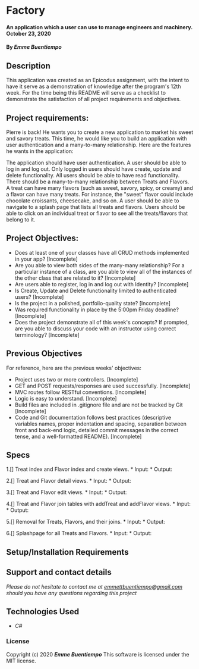 # __Factory__

#### __An application which a user can use to manage engineers and machinery. October 23, 2020__

#### By _**Emme Buentiempo**_

## Description

This application was created as an Epicodus assignment, with the intent to have it serve as a demonstration of knowledge after the program's 12th week. For the time being this README will serve as a checklist to demonstrate the satisfaction of all project requirements and objectives. 

## Project requirements:

Pierre is back! He wants you to create a new application to market his sweet and savory treats. This time, he would like you to build an application with user authentication and a many-to-many relationship. Here are the features he wants in the application:

The application should have user authentication. A user should be able to log in and log out. Only logged in users should have create, update and delete functionality. All users should be able to have read functionality.
There should be a many-to-many relationship between Treats and Flavors. A treat can have many flavors (such as sweet, savory, spicy, or creamy) and a flavor can have many treats. For instance, the "sweet" flavor could include chocolate croissants, cheesecake, and so on.
A user should be able to navigate to a splash page that lists all treats and flavors. Users should be able to click on an individual treat or flavor to see all the treats/flavors that belong to it.

## Project Objectives:

  * Does at least one of your classes have all CRUD methods implemented in your app? [Incomplete]
  * Are you able to view both sides of the many-many relationship? For a particular instance of a class, are you able to view all of the instances of the other class that are related to it? [Incomplete]
  * Are users able to register, log in and log out with Identity? [Incomplete] 
  * Is Create, Update and Delete functionality limited to authenticated users? [Incomplete]
  * Is the project in a polished, portfolio-quality state? [Incomplete]
  * Was required functionality in place by the 5:00pm Friday deadline? [Incomplete]
  * Does the project demonstrate all of this week's concepts? If prompted, are you able to discuss your code with an instructor using correct terminology? [Incomplete]

## Previous Objectives

For reference, here are the previous weeks' objectives:
  * Project uses two or more controllers. [Incomplete]
  * GET and POST requests/responses are used successfully. [Incomplete]
  * MVC routes follow RESTful conventions. [Incomplete]
  * Logic is easy to understand. [Incomplete]
  * Build files are included in .gitignore file and are not be tracked by Git [Incomplete]
  * Code and Git documentation follows best practices (descriptive variables names, proper indentation and spacing, separation between front and back-end logic, detailed commit messages in the correct tense, and a well-formatted README). [Incomplete]

## Specs

  1.[] Treat index and Flavor index and create views. 
    * Input:
    * Output:

  2.[] Treat and Flavor detail views.
    * Input:
    * Output:

  3.[] Treat and Flavor edit views.
    * Input:
    * Output:

  4.[] Treat and Flavor join tables with addTreat and addFlavor views.
    * Input:
    * Output:

  5.[] Removal for Treats, Flavors, and their joins.
    * Input:
    * Output:
  
  6.[] Splashpage for all Treats and Flavors.
    * Input:
    * Output:

## Setup/Installation Requirements

<!-- * First, recreate the database schema by connecting to a local instance within MySql Workbench (instal information can be found here if you have not already done so https://www.learnhowtoprogram.com/c-and-net/getting-started-with-c/installing-and-configuring-mysql)
* Query and run the following in a new tab:
  *  CREATE DATABASE `emme_buentiempo` /*!40100 DEFAULT CHARACTER SET utf8mb4 COLLATE utf8mb4_0900_ai_ci */ /*!80016 DEFAULT ENCRYPTION='N' */;
  *  CREATE TABLE `engineers` (
  *  `EngineerId` int NOT NULL AUTO_INCREMENT,
  *  `EngineerName` longtext,
  *  `EngineerDescription` longtext,
  *  `EngineerStatus` longtext,
  *  PRIMARY KEY (`EngineerId`)
  *  ) ENGINE=InnoDB AUTO_INCREMENT=7 DEFAULT CHARSET=utf8mb4 COLLATE=utf8mb4_0900_ai_ci;
  *  CREATE TABLE `machines` (
  *  `MachineId` int NOT NULL AUTO_INCREMENT,
  *  `MachineName` longtext,
  *  `MachineDescription` longtext,
  *  `MachineStatus` longtext,
  *  PRIMARY KEY (`MachineId`)
  *  ) ENGINE=InnoDB AUTO_INCREMENT=6 DEFAULT CHARSET=utf8mb4 COLLATE=utf8mb4_0900_ai_ci;
  *  CREATE TABLE `engineermachines` (
  *  `EngineerMachineId` int NOT NULL AUTO_INCREMENT,
  *  `EngineerId` int NOT NULL,
  *  `MachineId` int NOT NULL,
  *  PRIMARY KEY (`EngineerMachineId`),
  *  KEY `IX_EngineerMachines_EngineerId` (`EngineerId`),
  *  KEY `IX_EngineerMachines_MachineId` (`MachineId`),
  *  CONSTRAINT `FK_EngineerMachines_Engineers_EngineerId` FOREIGN KEY (`EngineerId`) REFERENCES `engineers` (`EngineerId`) ON DELETE CASCADE,
  *  CONSTRAINT `FK_EngineerMachines_Machines_MachineId` FOREIGN KEY (`MachineId`) REFERENCES `machines` (`MachineId`) ON DELETE CASCADE
  *  ) ENGINE=InnoDB AUTO_INCREMENT=10 DEFAULT CHARSET=utf8mb4 COLLATE=utf8mb4_0900_ai_ci;

Then, to run the application:
* _open terminal_
* _type "cd desktop", then press enter_
* _type "git clone https://github.com/3emme/Factory", then press enter_
* _locate and open directory on desktop named "Factory" with your console of choice_
* _If necessary, update the appsettings.json file with your personal mysql username/password:_
  * {"ConnectionStrings": {"DefaultConnection": "Server=localhost;Port=3306;database=factory;uid={YOUR USERNAME};pwd={YOUR USERNAME}"}
* _(in console) locate and move to the directory inside called OrderTrack_
* _(in console) run $dotnet restore_
* _(in console) run $dotnet build_
* _(in console) run $dotnet run_ -->

## Support and contact details

_Please do not hesitate to contact me at emmettbuentiempo@gmail.com should you have any questions regarding this project_

## Technologies Used

* _C#_

### License

Copyright (c) 2020 **_Emme Buentiempo_**
This software is licensed under the MIT license.